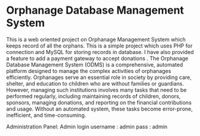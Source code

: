 # Orphanage Database Management System

This is a web oriented project on Orphanage Management System which keeps record of all the orphans. This is a simple project which uses PHP for connection and MySQL for storing records in database. I have also provided a feature to add a payment gateway to accept donations . 
The Orphanage Database Management System (ODMS) is a comprehensive, automated platform designed to manage the complex activities of orphanages efficiently. Orphanages serve an essential role in society by providing care, shelter, and education to children who are without families or guardians. However, managing such institutions involves many tasks that need to be performed regularly, including maintaining records of children, donors, sponsors, managing donations, and reporting on the financial contributions and usage. Without an automated system, these tasks become error-prone, inefficient, and time-consuming.

Administration Panel:
Admin login
username : admin
pass : admin

